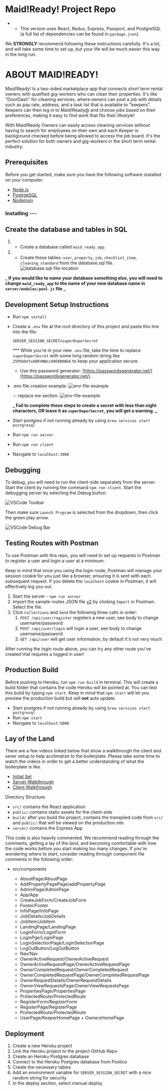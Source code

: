 # Maid!Ready! Project Repo

- - This version uses React, Redux, Express, Passport, and PostgreSQL (a full list of dependencies can be found in `package.json`).

We **STRONGLY** recommend following these instructions carefully. It's a lot, and will take some time to set up, but your life will be much easier this way in the long run.

# ABOUT MAID!READY!

Maid!Ready! Is a two-sided marketplace app that connects short term rental owners with qualified gig-workers who can clean their properties. It's like "DoorDash" for cleaning services, where owners can post a job with details such as pay rate, address, and a task list that is available to "keepers". Keepers can then log in to Maid!Ready@ and choose jobs based on their preferences, making it easy to find work that fits their lifestyle!

With Maid!Ready Owners can easily access cleaning services without having to search for employees on their own and each Keeper is background checked before being allowed to access the job board. It's the perfect solution for both owners and gig-workers in the short term rental industry.

## Prerequisites

Before you get started, make sure you have the following software installed on your computer:

- [Node.js](https://nodejs.org/en/)
- [PostrgeSQL](https://www.postgresql.org/)
- [Nodemon](https://nodemon.io/)

### Installing ---

## Create the database and tables in SQL

1. - Create a database called `maid_ready_app`.
2. - Create these tables: `user`, `property`, `job`, `checklist_item`, `cleaning_standard` from the database.sql file.
     ![database.sql-file-location](documentation/images/database-location.png)

**_ If you would like to name your database something else, you will need to change `maid_ready_app` to the name of your new database name in `server/modules/pool.js` file _**

## Development Setup Instructions

- Run `npm install`
- Create a `.env` file at the root directory of this project and paste this line into the file:

  ```
  SERVER_SESSION_SECRET=superDuperSecret
  ```

  \*\*\* While you're in your new `.env` file, take the time to replace `superDuperSecret` with some long random string like `25POUbVtx6RKVNWszd9ERB9Bb6` to keep your application secure.

  - Use this password generator: [https://passwordsgenerator.net/](https://passwordsgenerator.net/).

- .env file creation example: ![env-file-example](documentation/images/env-file-example.png)

  -- replace me section: ![env-file-example](documentation/images/env-file-replace-me.png)

  **_ Fail to complete these steps to create a secret with less than eight characters, OR leave it as `superDuperSecret`, you will get a warning. _**

- Start postgres if not running already by using `brew services start postgresql`
- Run `npm run server`
- Run `npm run client`
- Navigate to `localhost:3000`

## Debugging

To debug, you will need to run the client-side separately from the server. Start the client by running the command `npm run client`. Start the debugging server by selecting the Debug button.

![VSCode Toolbar](documentation/images/vscode-toolbar.png)

Then make sure `Launch Program` is selected from the dropdown, then click the green play arrow.

![VSCode Debug Bar](documentation/images/vscode-debug-bar.png)

## Testing Routes with Postman

To use Postman with this repo, you will need to set up requests in Postman to register a user and login a user at a minimum.

Keep in mind that once you using the login route, Postman will manage your session cookie for you just like a browser, ensuring it is sent with each subsequent request. If you delete the `localhost` cookie in Postman, it will effectively log you out.

1. Start the server - `npm run server`
2. Import the sample routes JSON file [v2](./PostmanPrimeSoloRoutesv2.json) by clicking `Import` in Postman. Select the file.
3. Click `Collections` and `Send` the following three calls in order:
   1. `POST /api/user/register` registers a new user, see body to change username/password
   2. `POST /api/user/login` will login a user, see body to change username/password
   3. `GET /api/user` will get user information, by default it's not very much

After running the login route above, you can try any other route you've created that requires a logged in user!

## Production Build

Before pushing to Heroku, run `npm run build` in terminal. This will create a build folder that contains the code Heroku will be pointed at. You can test this build by typing `npm start`. Keep in mind that `npm start` will let you preview the production build but will **not** auto update.

- Start postgres if not running already by using `brew services start postgresql`
- Run `npm start`
- Navigate to `localhost:5000`

## Lay of the Land

There are a few videos linked below that show a walkthrough the client and sever setup to help acclimatize to the boilerplate. Please take some time to watch the videos in order to get a better understanding of what the boilerplate is like.

- [Initial Set](https://vimeo.com/453297271)
- [Server Walkthrough](https://vimeo.com/453297212)
- [Client Walkthrough](https://vimeo.com/453297124)

Directory Structure:

- `src/` contains the React application
- `public/` contains static assets for the client-side
- `build/` after you build the project, contains the transpiled code from `src/` and `public/` that will be viewed on the production site
- `server/` contains the Express App

This code is also heavily commented. We recommend reading through the comments, getting a lay of the land, and becoming comfortable with how the code works before you start making too many changes. If you're wondering where to start, consider reading through component file comments in the following order:

- src/components

  - AboutPage/AboutPage
  - AddPropertyPagePage/addPropertyPage
  - AdminPage/AdminPage
  - App/App
  - CreateJobForm/CreateJobForm
  - Footer/Footer
  - InfoPage/InfoPage
  - JobDetails/JobDetails
  - JobItem/JobItem
  - LandingPage/LandingPage
  - LoginForm/LoginForm
  - LoginPge/LoginPage
  - LoginSelectionPage/LoginSelectionPage
  - LogOutButton/LogOutButton
  - Nav/Nav
  - OwnerActiveRequest/OwnerActiveRequest
  - OwnerActiveRequestPage/OwnerActiveRequestPage
  - OwnerCompletedRequest/OwnerCompletedRequest
  - OwnerCompletedRequestPage/OwnerCompletedRequestPage
  - OwnerRequestDetails/OwnerRequestDetails
  - OwnerViewRequestsPage/OwnerViewRequestsPage
  - PropertiesPage/PropertiesPage
  - ProtectedRoute/ProtectedRoute
  - RegisterForm/RegisterForm
  - RegisterPage/RegisterPage
  - ProtectedRoute/ProtectedRoute
  - UserPage/KeeperHomePage + OwnersHomePage

## Deployment

1. Create a new Heroku project
1. Link the Heroku project to the project GitHub Repo
1. Create an Heroku Postgres database
1. Connect to the Heroku Postgres database from Postico
1. Create the necessary tables
1. Add an environment variable for `SERVER_SESSION_SECRET` with a nice random string for security
1. In the deploy section, select manual deploy
